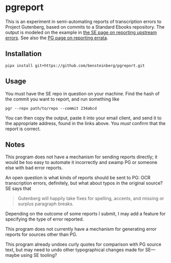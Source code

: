 pgreport
========

This is an experiment in semi-automating reports of transcription
errors to Project Gutenberg, based on commits to a Standard Ebooks
repository. The output is modeled on the example in [the SE page on reporting
upstream
errors](https://standardebooks.org/contribute/report-errors-upstream). See
also the [PG page on reporting
errata](https://gutenberg.org/help/errata.html).

Installation
------------

```
pipx install git+https://github.com/bensteinberg/pgreport.git
```

Usage
-----

You must have the SE repo in question on your machine. Find the hash
of the commit you want to report, and run something like

```
pgr --repo path/to/repo --commit 234abcd
```

You can then copy the output, paste it into your email client, and
send it to the appropriate address, found in the links above. You
_must_ confirm that the report is correct.

Notes
-----

This program does not have a mechanism for sending reports directly;
it would be too easy to automate it incorrectly and swamp PG or
someone else with bad error reports.

An open question is what kinds of reports should be sent to PG: OCR
transcription errors, definitely, but what about typos in the original
source? SE says that

> Gutenberg will happily take fixes for spelling, accents, and missing
> or surplus paragraph breaks.

Depending on the outcome of some reports I submit, I may add a feature
for specifying the type of error reported.

This program does not currently have a mechanism for generating error
reports for sources other than PG.

This program already undoes curly quotes for comparison with PG source
text, but may need to undo other typographical changes made for
SE—maybe using SE tooling?
